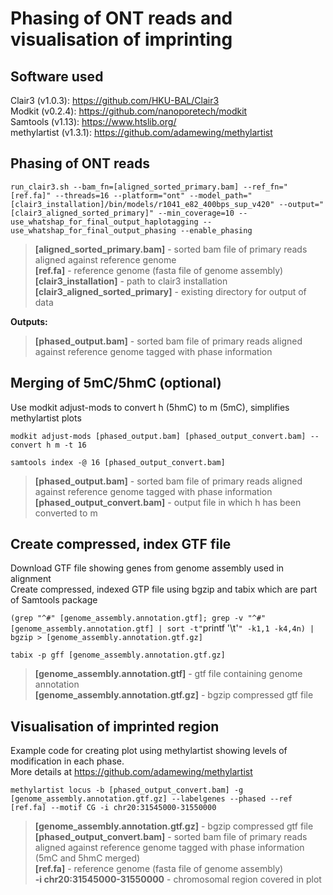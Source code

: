 # Phasing of ONT reads and visualisation of imprinting  
## Software used  
Clair3 (v1.0.3): https://github.com/HKU-BAL/Clair3  
Modkit (v0.2.4): https://github.com/nanoporetech/modkit  
Samtools (v1.13): https://www.htslib.org/    
methylartist (v1.3.1): https://github.com/adamewing/methylartist  
## Phasing of ONT reads
`run_clair3.sh --bam_fn=[aligned_sorted_primary.bam] --ref_fn="[ref.fa]" --threads=16 --platform="ont" --model_path="[clair3_installation]/bin/models/r1041_e82_400bps_sup_v420" --output="[clair3_aligned_sorted_primary]" --min_coverage=10 --use_whatshap_for_final_output_haplotagging --use_whatshap_for_final_output_phasing --enable_phasing`
>**[aligned_sorted_primary.bam]** - sorted bam file of primary reads aligned against reference genome  
>**[ref.fa]** - reference genome (fasta file of genome assembly)  
>**[clair3_installation]** - path to clair3 installation  
>**[clair3_aligned_sorted_primary]** - existing directory for output of data

**Outputs:** 
>**[phased_output.bam]** - sorted bam file of primary reads aligned against reference genome tagged with phase information  
## Merging of 5mC/5hmC (optional)
Use modkit adjust-mods to convert h (5hmC) to m (5mC), simplifies methylartist plots

`modkit adjust-mods [phased_output.bam] [phased_output_convert.bam] --convert h m -t 16`  

`samtools index -@ 16 [phased_output_convert.bam]`  

>**[phased_output.bam]** - sorted bam file of primary reads aligned against reference genome tagged with phase information
>**[phased_output_convert.bam]** - output file in which h has been converted to m  

## Create compressed, index GTF file
Download GTF file showing genes from genome assembly used in alignment  
Create compressed, indexed GTP file using bgzip and tabix which are part of Samtools package

`(grep "^#" [genome_assembly.annotation.gtf]; grep -v "^#" [genome_assembly.annotation.gtf] | sort -t"`printf '\t'`" -k1,1 -k4,4n) | bgzip > [genome_assembly.annotation.gtf.gz]`  

`tabix -p gff [genome_assembly.annotation.gtf.gz]`  
>**[genome_assembly.annotation.gtf]** - gtf file containing genome annotation  
>**[genome_assembly.annotation.gtf.gz]** - bgzip compressed gtf file
## Visualisation of imprinted region
Example code for creating plot using methylartist showing levels of modification in each phase.  
More details at https://github.com/adamewing/methylartist

`methylartist locus -b [phased_output_convert.bam] -g [genome_assembly.annotation.gtf.gz] --labelgenes --phased --ref [ref.fa] --motif CG -i chr20:31545000-31550000`
>**[genome_assembly.annotation.gtf.gz]** - bgzip compressed gtf file  
>**[phased_output_convert.bam]** - sorted bam file of primary reads aligned against reference genome tagged with phase information (5mC and 5hmC merged)  
>**[ref.fa]** - reference genome (fasta file of genome assembly)  
>**-i chr20:31545000-31550000** - chromosomal region covered in plot 
